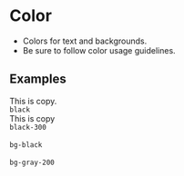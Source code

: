# Color

* Colors for text and backgrounds.
* Be sure to follow color usage guidelines.

## Examples

<div class="pa3 ba b-gray-300 mb4">
    <div class="grid mb3">
        <div class="col-6">
            <div class="pa2 ba b-gray black">This is copy.</div>
            <code class="mt1 clipboard">black</code>
        </div>
        <div class="col-6">
            <div class="pa2 ba b-gray black-300">This is copy</div>
            <code class="mt1 clipboard">black-300</code>
        </div>
    </div>
    <div class="grid">
        <div class="col-6">
            <div class="pa2 bg-black">&nbsp;</div>
            <code class="mt1 clipboard">bg-black</code>
        </div>
        <div class="col-6">
            <div class="pa2 bg-gray-200">&nbsp;</div>
            <code class="mt1 clipboard">bg-gray-200</code>
        </div>
    </div>
</div>
